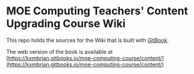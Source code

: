 MOE Computing Teachers' Content Upgrading Course Wiki
=======

This repo holds the sources for the Wiki that is built with [GitBook](https://www.gitbook.com/book/kxmbrian/moe-computing-course/details).

The web version of the book is available at 
[https://kxmbrian.gitbooks.io/moe-computing-course/content/](https://kxmbrian.gitbooks.io/moe-computing-course/content/)
